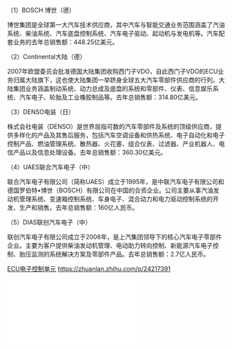
（1）BOSCH 博世（德）

博世集团是全球第一大汽车技术供应商，其中汽车与智能交通业务范围涵盖了汽油系统、柴油系统、汽车底盘控制系统、汽车电子驱动、起动机与发电机等。汽车配套业务的去年总销售额：448.25亿美元。

（2）Continental大陆（德）

2007年欧盟委员会批准德国大陆集团收购西门子VDO，自此西门子VDO的ECU业务归属大陆旗下，这也使大陆集团一举跻身全球五大汽车零部件供应商的行列。大陆集团业务涵盖制动系统、动力总成及底盘的系统和零部件、仪表、信息娱乐系统、汽车电子、轮胎及工业橡胶制品等。去年总销售额：314.80亿美元。

（3）DENSO电装（日）

株式会社电装（DENSO）是世界屈指可数的汽车零部件及系统的顶级供应商，提供多样化的产品及其售后服务，包括汽车空调设备和供热系统、电子自动化和电子控制产品、燃油管理系统、散热器、火花塞、组合仪表、过滤器、产业机器人、电信产品以及信息处理设备。去年总销售额：360.30亿美元。

（4）UAES联合汽车电子（中）

联合汽车电子有限公司（简称UAES）成立于1995年，是中联汽车电子有限公司和德国罗伯特•博世（BOSCH）有限公司在中国的合资企业。公司主要从事汽油发动机管理系统、变速箱控制系统、车身电子、混合动力和电力驱动控制系统的开发、生产和销售。去年总销售额：160亿人民币。

（5）DIAS联创汽车电子（中）

联创汽车电子有限公司成立于2006年，是上汽集团领导下的核心汽车电子零部件企业。主要为客户提供柴油发动机管理、电动助力转向控制、新能源汽车电子控制、胎压监测的系统解决方案及零部件产品。去年总销售额：2.7亿人民币。

[ECU电子控制单元](ECU电子控制单元.md)
https://zhuanlan.zhihu.com/p/24217391


![ECU电子控制单元](ECU电子控制单元.md)

